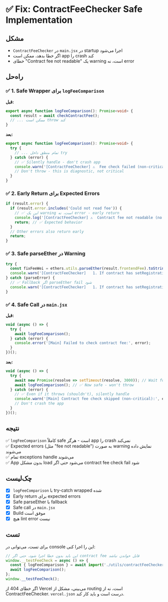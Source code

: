 # ✅ Fix: ContractFeeChecker Safe Implementation

## مشکل

- `ContractFeeChecker` در `main.jsx` در startup اجرا می‌شود
- اگر خطا بدهد، ممکن است app را crash کند
- خطای "Contract fee not readable" یک warning است، نه error

## راه‌حل

### ✅ 1. Safe Wrapper برای `logFeeComparison`

**قبل:**
```typescript
export async function logFeeComparison(): Promise<void> {
  const result = await checkContractFee();
  // ... ممکن است throw کند
}
```

**بعد:**
```typescript
export async function logFeeComparison(): Promise<void> {
  try {
    // ... تمام منطق داخل try
  } catch (error) {
    // ✅ Silently handle - don't crash app
    console.warn('[ContractFeeChecker] ⚠️  Fee check failed (non-critical):', error.message);
    // Don't throw - this is diagnostic, not critical
  }
}
```

### ✅ 2. Early Return برای Expected Errors

```typescript
if (result.error) {
  if (result.error.includes('Could not read fee')) {
    // ✅ این یک warning است، نه error - early return
    console.log('[ContractFeeChecker] ⚠️  Contract fee not readable (no public function)');
    return; // ✅ Expected behavior
  }
  // Other errors also return early
  return;
}
```

### ✅ 3. Safe parseEther در Warning

```typescript
try {
  const fixFeeWei = ethers.utils.parseEther(result.frontendFee).toString();
  console.warn('[ContractFeeChecker]   1. If contract has setRegistrationFee(): call it with', fixFeeWei);
} catch (parseError) {
  // ✅ Fallback اگر parseEther fail شود
  console.warn('[ContractFeeChecker]   1. If contract has setRegistrationFee(): call it with fee =', result.frontendFee, 'ETH');
}
```

### ✅ 4. Safe Call در `main.jsx`

**قبل:**
```javascript
void (async () => {
  try {
    await logFeeComparison();
  } catch (error) {
    console.error('[Main] Failed to check contract fee:', error);
  }
})();
```

**بعد:**
```javascript
void (async () => {
  try {
    await new Promise(resolve => setTimeout(resolve, 3000)); // Wait for provider
    await logFeeComparison(); // ✅ Now safe - won't throw
  } catch (error) {
    // ✅ Even if it throws (shouldn't), silently handle
    console.warn('[Main] Contract fee check skipped (non-critical):', error.message);
    // Don't crash the app
  }
})();
```

## نتیجه

✅ `logFeeComparison` کاملاً safe است - هرگز app را crash نمی‌کند  
✅ Expected errors (مثل "fee not readable") به صورت warning نمایش داده می‌شوند  
✅ تمام exceptions handle می‌شوند  
✅ App بدون مشکل load می‌شود حتی اگر contract fee check fail شود  

## چک‌لیست

- [x] `logFeeComparison` با try-catch wrapped شده
- [x] Early return برای expected errors
- [x] Safe parseEther با fallback
- [x] Safe call در `main.jsx`
- [x] Build موفق است
- [x] هیچ lint error نیست

## تست

برای تست، می‌توانی در console این را اجرا کنی:

```javascript
// این باید بدون خطا اجرا شود، حتی اگر contract fee قابل خواندن نباشد
window.__testFeeCheck = async () => {
  const { logFeeComparison } = await import('./utils/contractFeeChecker');
  await logFeeComparison();
};
window.__testFeeCheck();
```

اگر خطای 404 از Vercel می‌بینی، مشکل از routing است، نه از ContractFeeChecker. `vercel.json` درست است و باید کار کند.

